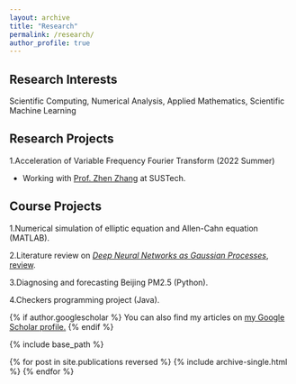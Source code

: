 ```yaml
---
layout: archive
title: "Research"
permalink: /research/
author_profile: true
---
```

## Research Interests
Scientific Computing, Numerical Analysis, Applied Mathematics, Scientific Machine Learning

## Research Projects
1.Acceleration of Variable Frequency Fourier Transform (2022 Summer)
- Working with [Prof. Zhen Zhang](https://math.sustech.edu.cn/e/zhangzhen) at SUSTech.

## Course Projects
1.Numerical simulation of elliptic equation and Allen-Cahn equation (MATLAB).

2.Literature review on *[Deep Neural Networks as Gaussian Processes](https://arxiv.org/abs/1711.00165)*, [review](https://github.com/Hv1000/Hv1000.github.io/blob/master/files/neural_network_and_gaussian_process.pdf).

3.Diagnosing and forecasting Beijing PM2.5 (Python). 

4.Checkers programming project (Java). 



{% if author.googlescholar %}
  You can also find my articles on <u><a href="{{author.googlescholar}}">my Google Scholar profile</a>.</u>
{% endif %}

{% include base_path %}

{% for post in site.publications reversed %}
  {% include archive-single.html %}
{% endfor %}

